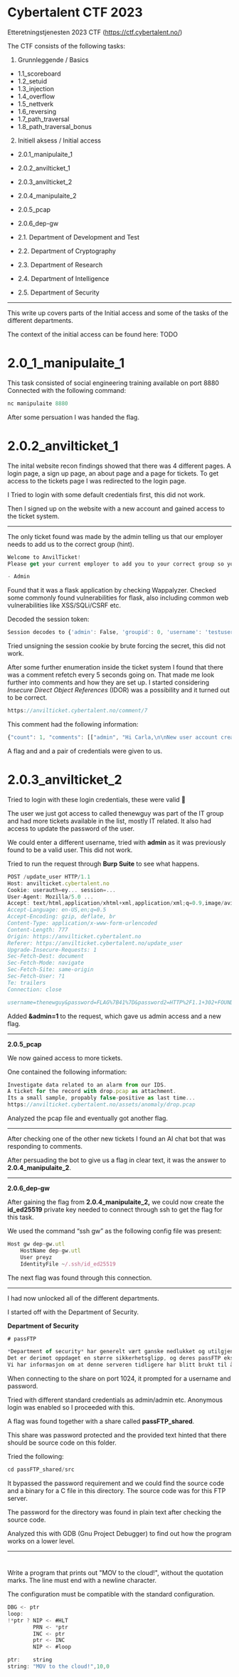 # Cybertalent CTF 2023

Etteretningstjenesten 2023 CTF (https://ctf.cybertalent.no/)


The CTF consists of the following tasks:

1. Grunnleggende / Basics
- 1.1_scoreboard
- 1.2_setuid
- 1.3_injection
- 1.4_overflow
- 1.5_nettverk
- 1.6_reversing
- 1.7_path_traversal
- 1.8_path_traversal_bonus

2. Initiell aksess / Initial access
- 2.0.1_manipulaite_1
- 2.0.2_anvilticket_1
- 2.0.3_anvilticket_2
- 2.0.4_manipulaite_2
- 2.0.5_pcap
- 2.0.6_dep-gw

- 2.1. Department of Development and Test
- 2.2. Department of Cryptography
- 2.3. Department of Research
- 2.4. Department of Intelligence
- 2.5. Department of Security

---

This write up covers parts of the Initial access and some of the tasks of the different departments.

The context of the initial access can be found here: TODO

# 2.0_1_manipulaite_1

This task consisted of social engineering training available on port 8880
Connected with the following command:

```jsx
nc manipulaite 8880
```
After some persuation I was handed the flag.

# 2.0.2_anvilticket_1

The inital website recon findings showed that there was 4 different pages.
A login page, a sign up page, an about page and a page for tickets.
To get access to the tickets page I was redirected to the login page.

I Tried to login with some default credentials first, this did not work.

 Then I signed up on the website with a new account and gained access to the ticket system.

---

The only ticket found was made by the admin telling us that our employer needs to add us to the correct group (hint).

```jsx
Welcome to AnvilTicket!
Please get your current employer to add you to your correct group so you can get access to your tickets!

- Admin
```

Found that it was a flask application by checking Wappalyzer.
Checked some commonly found vulnerabilities for flask, also including common web vulnerabilities like XSS/SQLi/CSRF etc.

Decoded the session token:

```jsx
Session decodes to {'admin': False, 'groupid': 0, 'username': 'testuser'}
```

Tried unsigning the session cookie by brute forcing the secret, this did not work.

After some further enumeration inside the ticket system I found that there was a comment refetch every 5 seconds going on. That made me look further into comments and how they are set up.
I started considering *Insecure Direct Object References* (IDOR) was a possibility and it turned out to be correct.

```jsx
https://anvilticket.cybertalent.no/comment/7
```

This comment had the following information:

```jsx
{"count": 1, "comments": [["admin", "Hi Carla,\n\nNew user account created:\nthenewguy:FLAG{...}\n\nPlease share these credentials securely with our Eva. Let us know if further assistance is needed.\n\nThanks,\nAdmin"]]}
```

A flag and and a pair of credentials were given to us.

# 2.0.3_anvilticket_2

Tried to login with these login credentials, these were valid 🙂

The user we just got access to called thenewguy was part of the IT group and had more tickets available in the list, mostly IT related. 
It also had access to update the password of the user.

We could enter a different username, tried with **admin** as it was previously found to be a valid user. This did not work. 

Tried to run the request through **Burp Suite** to see what happens.

```jsx
POST /update_user HTTP/1.1
Host: anvilticket.cybertalent.no
Cookie: userauth=ey... session=...
User-Agent: Mozilla/5.0 ...
Accept: text/html,application/xhtml+xml,application/xml;q=0.9,image/avif,image/webp,*/*;q=0.8
Accept-Language: en-US,en;q=0.5
Accept-Encoding: gzip, deflate, br
Content-Type: application/x-www-form-urlencoded
Content-Length: 777
Origin: https://anvilticket.cybertalent.no
Referer: https://anvilticket.cybertalent.no/update_user
Upgrade-Insecure-Requests: 1
Sec-Fetch-Dest: document
Sec-Fetch-Mode: navigate
Sec-Fetch-Site: same-origin
Sec-Fetch-User: ?1
Te: trailers
Connection: close

username=thenewguy&password=FLAG%7B41%7D&password2=HTTP%2F1.1+302+FOUND++server%3A+Werkzeug%2F3.0.1+Python%2F3.11.2++date%3A+Sat%2C+06+Jan+2024+21%3A49%3A44+GMT++content-type%3A+text%2Fhtml%3B+charset%3Dutf-8++content-length%3A+223++location%3A+%2Ftickets%3Fupdate_ok++vary%3A+Cookie++set-cookie%3A+session%3DeyJhZG1pbiI6ZmFsc2UsImdyb3VwaWQiOjIsInVzZXJuYW1lIjoidGhlbmV3Z3V5In0.ZZnK-A.KyFVJFYRFZPn0Z2YAz6R6bwDkjc%3B+HttpOnly%3B+Path%3D%2F++connection%3A+close+++%3C%21doctype+html%3E+%3Chtml+lang%3Den%3E+%3Ctitle%3ERedirecting...%3C%2Ftitle%3E+%3Ch1%3ERedirecting...%3C%2Fh1%3E+%3Cp%3EYou+should+be+redirected+automatically+to+the+target+URL%3A+%3Ca+href%3D%22%2Ftickets%3Fupdate_ok%22%.
```

Added **&admin=1** to the request, which gave us admin access and a new flag.

---

**2.0.5_pcap**

We now gained access to more tickets.

One contained the following information:

```jsx
Investigate data related to an alarm from our IDS. 
A ticket for the record with drop.pcap as attachment.
Its a small sample, propably false-positive as last time...
https://anvilticket.cybertalent.no/assets/anomaly/drop.pcap
```

Analyzed the pcap file and eventually got another flag.

---

After checking one of the other new tickets I found an AI chat bot that was responding to comments.

After persuading the bot to give us a flag in clear text, it was the answer to **2.0.4_manipulaite_2**.

---

**2.0.6_dep-gw**

After gaining the flag from **2.0.4_manipulaite_2,** we could now create the ****id_ed25519**** private key needed to connect through ssh to get the flag for this task.

We used the command “ssh gw” as the following config file was present:

```jsx
Host gw dep-gw.utl
    HostName dep-gw.utl
    User preyz
    IdentityFile ~/.ssh/id_ed25519
```

The next flag was found through this connection.

---

I had now unlocked all of the  different departments.

I started off with the Department of Security.

**Department of Security**

```jsx
# passFTP

*Department of security* har generelt vært ganske nedlukket og utilgjengelig nettverksmessig, det virker som de har en høy grad av operasjonssikkerhets-fokus her.
Det er derimot oppdaget en større sikkerhetsglipp, og deres passFTP eksponeres mot dette felles departements-nettverket. Den kan kontaktes på `passftp.utl:1024`
Vi har informasjon om at denne serveren tidligere har blitt brukt til å distribuere passFTP sin kildekode, se om det er mulig å ekstrahere denne til videre analyse.
```

When connecting to the share on port 1024, it prompted for a username and password. 

Tried with different standard credentials as admin/admin etc.
Anonymous login was enabled so I proceeded with this.

A flag was found together with a share called **passFTP_shared**.

This share was password protected and the provided text hinted that there should be source code on this folder.

 Tried the following:

```jsx
cd passFTP_shared/src
```

It bypassed the password requirement and we could find the source code and a binary for a C file in this directory. The source code was for this FTP server.

The password for the directory was found in plain text after checking the source code.

Analyzed this with GDB (Gnu Project Debugger) to find out how the program works on a lower level.

---

# 

Write a program that prints out "MOV to the cloud!", without
the quotation marks. The line must end with a newline
character.

The configuration must be compatible with the standard
configuration.

```jsx
DBG <- ptr
loop:
!*ptr ? NIP <- #HLT
        PRN <- *ptr
        INC <- ptr
        ptr <- INC
        NIP <- #loop

ptr:    string
string: "MOV to the cloud!",10,0
```
